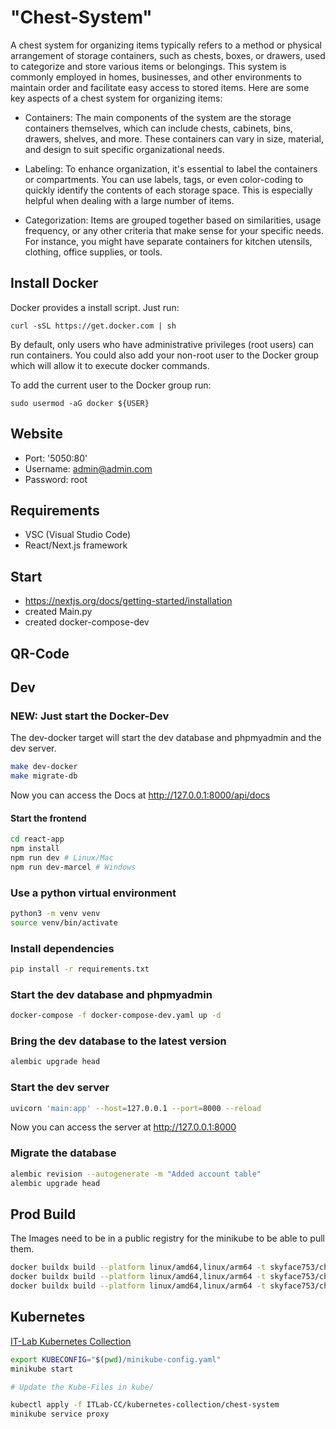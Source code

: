 # "Chest-System"

A chest system for organizing items typically refers to a method or physical arrangement of storage containers, such as chests, boxes, or drawers, used to categorize and store various items or belongings. This system is commonly employed in homes, businesses, and other environments to maintain order and facilitate easy access to stored items. Here are some key aspects of a chest system for organizing items:

- Containers: The main components of the system are the storage containers themselves, which can include chests, cabinets, bins, drawers, shelves, and more. These containers can vary in size, material, and design to suit specific organizational needs.

- Labeling: To enhance organization, it's essential to label the containers or compartments. You can use labels, tags, or even color-coding to quickly identify the contents of each storage space. This is especially helpful when dealing with a large number of items.

- Categorization: Items are grouped together based on similarities, usage frequency, or any other criteria that make sense for your specific needs. For instance, you might have separate containers for kitchen utensils, clothing, office supplies, or tools.

## Install Docker

Docker provides a install script. Just run:

```
curl -sSL https://get.docker.com | sh
```

By default, only users who have administrative privileges (root users) can run containers. You could also add your non-root user to the Docker group which will allow it to execute docker commands.

To add the current user to the Docker group run:

```
sudo usermod -aG docker ${USER}
```

## Website

- Port: '5050:80'
- Username: admin@admin.com
- Password: root

## Requirements

- VSC (Visual Studio Code)
- React/Next.js framework

## Start

- https://nextjs.org/docs/getting-started/installation
- created Main.py
- created docker-compose-dev

## QR-Code

## Dev

### NEW: Just start the Docker-Dev

The dev-docker target will start the dev database and phpmyadmin and the dev server.

```bash
make dev-docker
make migrate-db
```

Now you can access the Docs at http://127.0.0.1:8000/api/docs

#### Start the frontend

```bash
cd react-app
npm install
npm run dev # Linux/Mac
npm run dev-marcel # Windows
```

### Use a python virtual environment

```bash
python3 -m venv venv
source venv/bin/activate
```

### Install dependencies

```bash
pip install -r requirements.txt
```

### Start the dev database and phpmyadmin

```bash
docker-compose -f docker-compose-dev.yaml up -d
```

### Bring the dev database to the latest version

```bash
alembic upgrade head
```

### Start the dev server

```bash
uvicorn 'main:app' --host=127.0.0.1 --port=8000 --reload
```

Now you can access the server at http://127.0.0.1:8000

### Migrate the database

```bash
alembic revision --autogenerate -m "Added account table"
alembic upgrade head
```

## Prod Build

The Images need to be in a public registry for the minikube to be able to pull them.

```bash
docker buildx build --platform linux/amd64,linux/arm64 -t skyface753/chest-system-server -f Dockerfile . --push
docker buildx build --platform linux/amd64,linux/arm64 -t skyface753/chest-system-client -f my-app/Dockerfile ./my-app/ --push
docker buildx build --platform linux/amd64,linux/arm64 -t skyface753/chest-system-proxy -f proxy/Dockerfile ./proxy --push
```

## Kubernetes

[IT-Lab Kubernetes Collection](https://github.com/ITLab-CC/kubernetes-collection/tree/main/chest-system)

```bash
export KUBECONFIG="$(pwd)/minikube-config.yaml"
minikube start

# Update the Kube-Files in kube/

kubectl apply -f ITLab-CC/kubernetes-collection/chest-system
minikube service proxy
```
